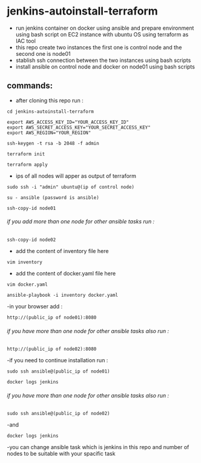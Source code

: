 # jenkins-autoinstall-terraform
- run jenkins container on docker using ansible and prepare environment using bash script on EC2 instance with ubuntu OS using terraform as IAC tool
- this repo create two instances the first one is control node and the second one is node01
- stablish ssh connection between the two instances using bash scripts
- install ansible on control node and docker on node01 using bash scripts
## commands:
- after cloning this repo run :
```
cd jenkins-autoinstall-terraform
```
```
export AWS_ACCESS_KEY_ID="YOUR_ACCESS_KEY_ID"
export AWS_SECRET_ACCESS_KEY="YOUR_SECRET_ACCESS_KEY"
export AWS_REGION="YOUR_REGION"
```
```
ssh-keygen -t rsa -b 2048 -f admin
```
```
terraform init
```
```
terraform apply
```
- ips of all nodes will apper as output of terraform 
```
sudo ssh -i "admin" ubuntu@(ip of control node)
```
```
su - ansible (password is ansible)
```
```
ssh-copy-id node01
```
###### if you add more than one node for other ansible tasks run :
```
ssh-copy-id node02
```
- add the content of inventory file here 
```
vim inventory
```
- add the content of docker.yaml file here 
```
vim docker.yaml
```
```
ansible-playbook -i inventory docker.yaml
```
-in your browser add :
```
http://(public_ip of node01):8080
```
###### if you have more than one node for other ansible tasks also run : 
```
http://(public_ip of node02):8080
```
-if you need to continue installation run :
```
sudo ssh ansible@(public_ip of node01)
```
```
docker logs jenkins
```
###### if you have more than one node for other ansible tasks also run : 
```
sudo ssh ansible@(public_ip of node02)
```
-and
```
docker logs jenkins
``` 
-you can change ansible task which is jenkins in this repo and number of nodes to be suitable with your spacific task 
